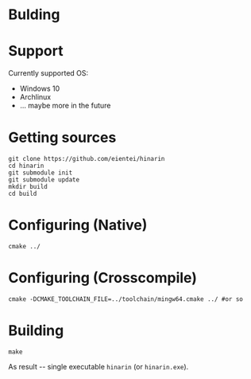 # Bulding

Support
=======
Currently supported OS:

- Windows 10
- Archlinux
- ... maybe more in the future

Getting sources
===============

```
git clone https://github.com/eientei/hinarin
cd hinarin
git submodule init
git submodule update
mkdir build
cd build
```

Configuring (Native)
=================

```
cmake ../
```

Configuring (Crosscompile)
=================

```
cmake -DCMAKE_TOOLCHAIN_FILE=../toolchain/mingw64.cmake ../ #or so
```

Building
=================

```
make
```

As result -- single executable `hinarin` (or `hinarin.exe`).
